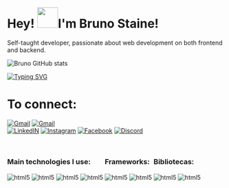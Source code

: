 <h1> Hey!  <img src="https://media2.giphy.com/media/hvRJCLFzcasrR4ia7z/giphy.gif?cid=790b7611a2d4b32f22a288e7eb44912b3a9c1e3a81d2e34c&rid=giphy.gif&ct=s" width="48px" heigth="28px"/>I'm Bruno Staine!</h1>
<p>Self-taught developer, passionate about web development on both frontend and backend. </p>

![Bruno GitHub stats](https://github-readme-stats.vercel.app/api?username=brunostaine&show_icons=true&theme=dark)

[![Typing SVG](https://readme-typing-svg.herokuapp.com?lines=Access+my+projects+and+connect+with+me)](https://git.io/typing-svg)
<h1> To connect: </h1>

[![Gmail](https://img.shields.io/badge/brunostaine@hotmail.com%20-Email-green.svg)](brunostaine@hotmail.com)
[![Gmail](https://img.shields.io/badge/61%209%2099687967%20-Telefone-green.svg)](https://api.whatsapp.com/send?phone=5561999687967)<br>
[![LinkedIN](https://img.shields.io/badge/LinkedIn-0077B5?style=for-the-badge&logo=linkedin&logoColor=white)](https://www.linkedin.com/in/bruno-staine-81b8a9185/)
[![Instagram](https://img.shields.io/badge/Instagram-E4405F?style=for-the-badge&logo=instagram&logoColor=white)](https://www.instagram.com/bruno.stainee/)
[![Facebook](https://img.shields.io/badge/Facebook-1877F2?style=for-the-badge&logo=facebook&logoColor=white)](https://www.facebook.com/bruno.staine)
[![Discord](https://img.shields.io/badge/Discord-7289DA?style=for-the-badge&logo=discord&logoColor=white)](https://discord.com/channels/@Bruno%20Staine#3352)
	


<div>
<div style="display: inline-block"><br/>
                <h3>Main technologies I use:</h3>
                <img align="center" alt="html5" src="https://img.shields.io/badge/JavaScript-323330?style=for-the-badge&logo=javascript&logoColor=F7DF1E"/>
                <img align="center" alt="html5" src="https://img.shields.io/badge/TypeScript-007ACC?style=for-the-badge&logo=typescript&logoColor=white"/>
                <img align="center" alt="html5" src="https://img.shields.io/badge/Java-ED8B00?style=for-the-badge&logo=java&logoColor=white"/>
                <img align="center" alt="html5" src="https://img.shields.io/badge/Node.js-43853D?style=for-the-badge&logo=node.js&logoColor=white"/>        
        </div>     
         <div style="display: inline-block"><br/>     
                <h3>Frameworks:</h3>
		<img align="center" alt="html5" src="https://img.shields.io/badge/React-20232A?style=for-the-badge&logo=react&logoColor=61DAFB"/>
                <img align="center" alt="html5" src="https://img.shields.io/badge/Angular-DD0031?style=for-the-badge&logo=angular&logoColor=white"/>
        </div>       
        <div style="display: inline-block"<br/> 
                <h3>Bibliotecas:</h3>
                <img align="center" alt="html5" src="https://img.shields.io/badge/Bootstrap-563D7C?style=for-the-badge&logo=bootstrap&logoColor=white"/>
                <img align="center" alt="html5" src="https://img.shields.io/badge/Material--UI-0081CB?style=for-the-badge&logo=material-ui&logoColor=white"/>       
        </div>
</div>
